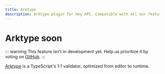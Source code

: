 ```yaml
---
title: Arktype
description: Arktype plugin for Hey API. Compatible with all our features.
---
```


# Arktype <span data-soon>soon</span>

::: warning
This feature isn't in development yet. Help us prioritize it by voting on [GitHub](https://github.com/hey-api/openapi-ts/issues/1473).
:::

[Arktype](https://arktype.io/) is a TypeScript's 1:1 validator, optimized from editor to runtime.

<!--@include: ../../sponsors.md-->
